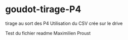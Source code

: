 # goudot-tirage-P4

tirage au sort des P4
Utilisation du CSV crée sur le drive

Test du fichier readme Maximilien Proust